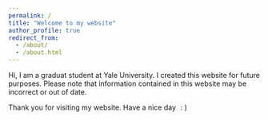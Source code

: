 ```yaml
---
permalink: /
title: "Welcome to my website"
author_profile: true
redirect_from: 
  - /about/
  - /about.html
---
```


Hi, I am a graduat student at Yale University. I created this website for future purposes. Please note that information contained in this website may be incorrect or out of date. 

Thank you for visiting my website. Have a nice day $:)$ 
